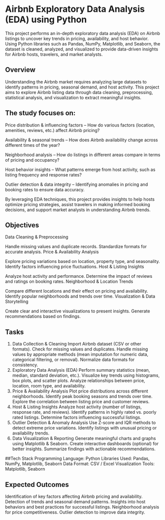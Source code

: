 # Airbnb Exploratory Data Analysis (EDA) using Python
This project performs an in-depth exploratory data analysis (EDA) on Airbnb listings to uncover key trends in pricing, availability, and host behavior. Using Python libraries such as Pandas, NumPy, Matplotlib, and Seaborn, the dataset is cleaned, analyzed, and visualized to provide data-driven insights for Airbnb hosts, travelers, and market analysts.

## Overview
Understanding the Airbnb market requires analyzing large datasets to identify patterns in pricing, seasonal demand, and host activity. This project aims to explore Airbnb listing data through data cleaning, preprocessing, statistical analysis, and visualization to extract meaningful insights.

## The study focuses on:

Price distribution & influencing factors – How do various factors (location, amenities, reviews, etc.) affect Airbnb pricing?

Availability & seasonal trends – How does Airbnb availability change across different times of the year?

Neighborhood analysis – How do listings in different areas compare in terms of pricing and occupancy?

Host behavior insights – What patterns emerge from host activity, such as listing frequency and response rates?

Outlier detection & data integrity – Identifying anomalies in pricing and booking rates to ensure data accuracy.

By leveraging EDA techniques, this project provides insights to help hosts optimize pricing strategies, assist travelers in making informed booking decisions, and support market analysts in understanding Airbnb trends.

## Objectives
Data Cleaning & Preprocessing

Handle missing values and duplicate records.
Standardize formats for accurate analysis.
Price & Availability Analysis

Explore pricing variations based on location, property type, and seasonality.
Identify factors influencing price fluctuations.
Host & Listing Insights

Analyze host activity and performance.
Determine the impact of reviews and ratings on booking rates.
Neighborhood & Location Trends

Compare different locations and their effect on pricing and availability.
Identify popular neighborhoods and trends over time.
Visualization & Data Storytelling

Create clear and interactive visualizations to present insights.
Generate recommendations based on findings.


## Tasks
1. Data Collection & Cleaning
Import Airbnb dataset (CSV or other formats).
Check for missing values and duplicates.
Handle missing values by appropriate methods (mean imputation for numeric data, categorical filtering, or removal).
Normalize data formats for consistency.
2. Exploratory Data Analysis (EDA)
Perform summary statistics (mean, median, standard deviation, etc.).
Visualize key trends using histograms, box plots, and scatter plots.
Analyze relationships between price, location, room type, and availability.
3. Price & Availability Analysis
Plot price distributions across different neighborhoods.
Identify peak booking seasons and trends over time.
Explore the correlation between listing price and customer reviews.
4. Host & Listing Insights
Analyze host activity (number of listings, response rate, and reviews).
Identify patterns in highly rated vs. poorly rated listings.
Determine factors influencing successful listings.
5. Outlier Detection & Anomaly Analysis
Use Z-score and IQR methods to detect extreme price variations.
Identify listings with unusual pricing or availability trends.
6. Data Visualization & Reporting
Generate meaningful charts and graphs using Matplotlib & Seaborn.
Create interactive dashboards (optional) for better insights.
Summarize findings with actionable recommendations.

##Tech Stack
Programming Language: Python
Libraries Used: Pandas, NumPy, Matplotlib, Seaborn
Data Format: CSV / Excel
Visualization Tools: Matplotlib, Seaborn

## Expected Outcomes
Identification of key factors affecting Airbnb pricing and availability.
Detection of trends and seasonal demand patterns.
Insights into host behaviors and best practices for successful listings.
Neighborhood analysis for price competitiveness.
Outlier detection to improve data integrity.

